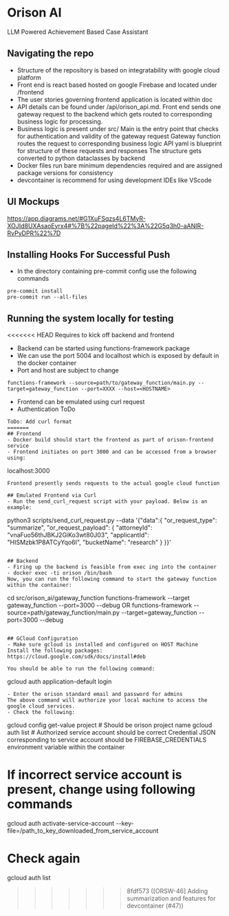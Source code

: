 # Orison AI
LLM Powered Achievement Based Case Assistant

## Navigating the repo
- Structure of the repository is based on integratability with google cloud platform
- Front end is react based hosted on google Firebase and located under /frontend
- The user stories governing frontend application is located within doc
- API details can be found under /api/orison_api.md. Front end sends one gateway request
    to the backend which gets routed to corresponding business logic for processing.
- Business logic is present under src/
    Main is the entry point that checks for authentication and validity of the gateway request
    Gateway function routes the request to corresponding business logic
    API yaml is blueprint for structure of these requests and responses
    The structure gets converted to python dataclasses by backend
- Docker files run bare minimum dependencies required and are assigned package versions for consistency
- devcontainer is recommend for using development IDEs like VScode

## UI Mockups
https://app.diagrams.net/#G1XuFSqzs4L6TMyR-XOJId8UXAsaoEyrx4#%7B%22pageId%22%3A%22G5q3h0-aANIR-RvPyDPR%22%7D

## Installing Hooks For Successful Push
- In the directory containing pre-commit config use the following commands
```
pre-commit install
pre-commit run --all-files
```

## Running the system locally for testing
<<<<<<< HEAD
Requires to kick off backend and frontend
- Backend can be started using functions-framework package
- We can use the port 5004 and localhost which is exposed by default in the docker container
- Port and host are subject to change
```
functions-framework --source=path/to/gateway_function/main.py --target=gateway_function --port=XXXX --host=<HOSTNAME>
```
- Frontend can be emulated using curl request
- Authentication ToDo
```
ToDo: Add curl format
=======
## Frontend
- Docker build should start the frontend as part of orison-frontend service
- Frontend initiates on port 3000 and can be accessed from a browser using:
```
localhost:3000
```
Frontend presently sends requests to the actual google cloud function

## Emulated Frontend via Curl
- Run the send_curl_request script with your payload. Below is an example:
```
python3 scripts/send_curl_request.py --data '{"data":{
    "or_request_type": "summarize",
    "or_request_payload": {
      "attorneyId": "vnaFuo56thJBKJ2GiKo3wt80J03",
      "applicantId": "HISMzbk1P8ATCyYqo6I",
      "bucketName": "research"
    }
  }}' 
```

## Backend
- Firing up the backend is feasible from exec ing into the container
- docker exec -ti orison /bin/bash
Now, you can run the following command to start the gateway function within the container:
```
cd src/orison_ai/gateway_function
functions-framework --target gateway_function --port=3000 --debug
OR
functions-framework --source=path/gateway_function/main.py --target=gateway_function --port=3000 --debug
```

## GCloud Configuration
- Make sure gcloud is installed and configured on HOST Machine
Install the following packages:
https://cloud.google.com/sdk/docs/install#deb

You should be able to run the following command:
```
gcloud auth application-default login
```
- Enter the orison standard email and password for admins
The above command will authorize your local machine to access the google cloud services.
- Check the following:
```
gcloud config get-value project # Should be orison project name
gcloud auth list # Authorized service account should be correct
                Credential JSON corresponding to service account should be FIREBASE_CREDENTIALS
                environment variable within the container
# If incorrect service account is present, change using following commands
gcloud auth activate-service-account --key-file=/path_to_key_downloaded_from_service_account
# Check again
gcloud auth list
>>>>>>> 8fdf573 ([ORSW-46] Adding summarization and features for devcontainer (#47))
```